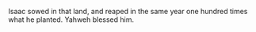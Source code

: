 Isaac sowed in that land, and reaped in the same year one hundred times what he planted. Yahweh blessed him.